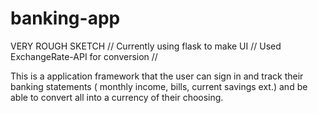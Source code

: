 # banking-app

VERY ROUGH SKETCH // Currently using flask to make UI // Used ExchangeRate-API for conversion // 

This is a application framework that the user can sign in and track their banking statements ( monthly income, bills, current savings ext.) and be able to convert all into a currency of their choosing. 
